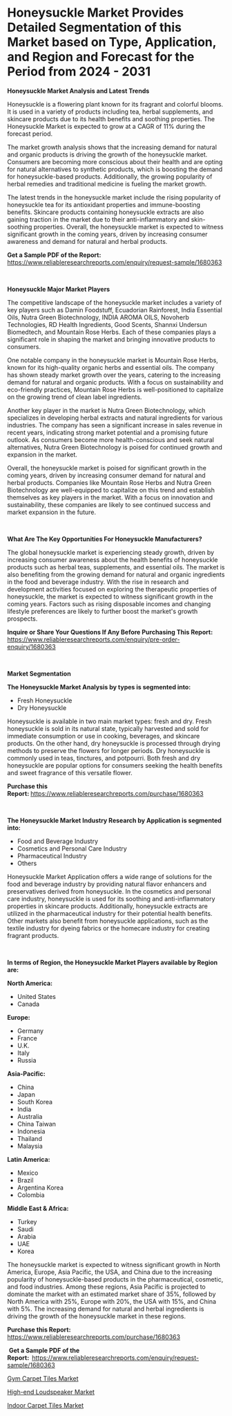 <p><h1>Honeysuckle Market Provides Detailed Segmentation of this Market based on Type, Application, and Region and Forecast for the Period from 2024 - 2031</h1></p><p><strong>Honeysuckle Market Analysis and Latest Trends</strong></p>
<p><p>Honeysuckle is a flowering plant known for its fragrant and colorful blooms. It is used in a variety of products including tea, herbal supplements, and skincare products due to its health benefits and soothing properties. The Honeysuckle Market is expected to grow at a CAGR of 11% during the forecast period.</p><p>The market growth analysis shows that the increasing demand for natural and organic products is driving the growth of the honeysuckle market. Consumers are becoming more conscious about their health and are opting for natural alternatives to synthetic products, which is boosting the demand for honeysuckle-based products. Additionally, the growing popularity of herbal remedies and traditional medicine is fueling the market growth.</p><p>The latest trends in the honeysuckle market include the rising popularity of honeysuckle tea for its antioxidant properties and immune-boosting benefits. Skincare products containing honeysuckle extracts are also gaining traction in the market due to their anti-inflammatory and skin-soothing properties. Overall, the honeysuckle market is expected to witness significant growth in the coming years, driven by increasing consumer awareness and demand for natural and herbal products.</p></p>
<p><strong>Get a Sample PDF of the Report:&nbsp;</strong> <a href="https://www.reliableresearchreports.com/enquiry/request-sample/1680363">https://www.reliableresearchreports.com/enquiry/request-sample/1680363</a></p>
<p>&nbsp;</p>
<p><strong>Honeysuckle Major Market Players</strong></p>
<p><p>The competitive landscape of the honeysuckle market includes a variety of key players such as Damin Foodstuff, Ecuadorian Rainforest, India Essential Oils, Nutra Green Biotechnology, INDIA AROMA OILS, Novoherb Technologies, RD Health Ingredients, Good Scents, Shannxi Undersun Biomedtech, and Mountain Rose Herbs. Each of these companies plays a significant role in shaping the market and bringing innovative products to consumers.</p><p>One notable company in the honeysuckle market is Mountain Rose Herbs, known for its high-quality organic herbs and essential oils. The company has shown steady market growth over the years, catering to the increasing demand for natural and organic products. With a focus on sustainability and eco-friendly practices, Mountain Rose Herbs is well-positioned to capitalize on the growing trend of clean label ingredients.</p><p>Another key player in the market is Nutra Green Biotechnology, which specializes in developing herbal extracts and natural ingredients for various industries. The company has seen a significant increase in sales revenue in recent years, indicating strong market potential and a promising future outlook. As consumers become more health-conscious and seek natural alternatives, Nutra Green Biotechnology is poised for continued growth and expansion in the market.</p><p>Overall, the honeysuckle market is poised for significant growth in the coming years, driven by increasing consumer demand for natural and herbal products. Companies like Mountain Rose Herbs and Nutra Green Biotechnology are well-equipped to capitalize on this trend and establish themselves as key players in the market. With a focus on innovation and sustainability, these companies are likely to see continued success and market expansion in the future.</p></p>
<p>&nbsp;</p>
<p><strong>What Are The Key Opportunities For Honeysuckle Manufacturers?</strong></p>
<p><p>The global honeysuckle market is experiencing steady growth, driven by increasing consumer awareness about the health benefits of honeysuckle products such as herbal teas, supplements, and essential oils. The market is also benefiting from the growing demand for natural and organic ingredients in the food and beverage industry. With the rise in research and development activities focused on exploring the therapeutic properties of honeysuckle, the market is expected to witness significant growth in the coming years. Factors such as rising disposable incomes and changing lifestyle preferences are likely to further boost the market's growth prospects.</p></p>
<p><strong>Inquire or Share Your Questions If Any Before Purchasing This Report:</strong> <a href="https://www.reliableresearchreports.com/enquiry/pre-order-enquiry/1680363">https://www.reliableresearchreports.com/enquiry/pre-order-enquiry/1680363</a></p>
<p>&nbsp;</p>
<p><strong>Market Segmentation</strong></p>
<p><strong>The Honeysuckle Market Analysis by types is segmented into:</strong></p>
<p><ul><li>Fresh Honeysuckle</li><li>Dry Honeysuckle</li></ul></p>
<p><p>Honeysuckle is available in two main market types: fresh and dry. Fresh honeysuckle is sold in its natural state, typically harvested and sold for immediate consumption or use in cooking, beverages, and skincare products. On the other hand, dry honeysuckle is processed through drying methods to preserve the flowers for longer periods. Dry honeysuckle is commonly used in teas, tinctures, and potpourri. Both fresh and dry honeysuckle are popular options for consumers seeking the health benefits and sweet fragrance of this versatile flower.</p></p>
<p><strong>Purchase this Report:&nbsp;</strong><a href="https://www.reliableresearchreports.com/purchase/1680363">https://www.reliableresearchreports.com/purchase/1680363</a></p>
<p>&nbsp;</p>
<p><strong>The Honeysuckle Market Industry Research by Application is segmented into:</strong></p>
<p><ul><li>Food and Beverage Industry</li><li>Cosmetics and Personal Care Industry</li><li>Pharmaceutical Industry</li><li>Others</li></ul></p>
<p><p>Honeysuckle Market Application offers a wide range of solutions for the food and beverage industry by providing natural flavor enhancers and preservatives derived from honeysuckle. In the cosmetics and personal care industry, honeysuckle is used for its soothing and anti-inflammatory properties in skincare products. Additionally, honeysuckle extracts are utilized in the pharmaceutical industry for their potential health benefits. Other markets also benefit from honeysuckle applications, such as the textile industry for dyeing fabrics or the homecare industry for creating fragrant products.</p></p>
<p>&nbsp;</p>
<p><strong>In terms of Region, the Honeysuckle Market Players available by Region are:</strong></p>
<p>
    <p> <strong> North America: </strong>
        <ul>
            <li>United States</li>
            <li>Canada</li>
        </ul>
        </p> 
    <p> <strong> Europe: </strong>
        <ul>
            <li>Germany</li>
            <li>France</li>
            <li>U.K.</li>
            <li>Italy</li>
            <li>Russia</li>
        </ul>
        </p> 
    <p> <strong> Asia-Pacific: </strong>
        <ul>
            <li>China</li>
            <li>Japan</li>
            <li>South Korea</li>
            <li>India</li>
            <li>Australia</li>
            <li>China Taiwan</li>
            <li>Indonesia</li>
            <li>Thailand</li>
            <li>Malaysia</li>
        </ul>
        </p> 
    <p> <strong> Latin America: </strong>
        <ul>
            <li>Mexico</li>
            <li>Brazil</li>
            <li>Argentina Korea</li>
            <li>Colombia</li>
        </ul>
        </p> 
    <p> <strong> Middle East & Africa: </strong>
        <ul>
            <li>Turkey</li>
            <li>Saudi</li>
            <li>Arabia</li>
            <li>UAE</li>
            <li>Korea</li>
        </ul>
    </p>
    </p>
<p><p>The honeysuckle market is expected to witness significant growth in North America, Europe, Asia Pacific, the USA, and China due to the increasing popularity of honeysuckle-based products in the pharmaceutical, cosmetic, and food industries. Among these regions, Asia Pacific is projected to dominate the market with an estimated market share of 35%, followed by North America with 25%, Europe with 20%, the USA with 15%, and China with 5%. The increasing demand for natural and herbal ingredients is driving the growth of the honeysuckle market in these regions.</p></p>
<p><strong>Purchase this Report: </strong><a href="https://www.reliableresearchreports.com/purchase/1680363">https://www.reliableresearchreports.com/purchase/1680363</a></p>
<p>&nbsp;<strong>Get a Sample PDF of the Report:&nbsp;&nbsp;</strong><a href="https://www.reliableresearchreports.com/enquiry/request-sample/1680363">https://www.reliableresearchreports.com/enquiry/request-sample/1680363</a></p>
<p><strong></strong></p>
<p><p><a href="https://view.publitas.com/reportprime-1/gym-carpet-tiles-market-with-the-goal-of-estimating-the-market-size-and-future-growth-potential-of-various-market-segments-based-on-component-applications-end-user-and-region/">Gym Carpet Tiles Market</a></p><p><a href="https://view.publitas.com/reportprime-1/high-end-loudspeaker-market-size-share-trends-analysis-report-by-application-regional-outlook-competitive-strategies-and-segment-forecasts-2023-2030/">High-end Loudspeaker Market</a></p><p><a href="https://view.publitas.com/reportprime-1/insights-into-indoor-carpet-tiles-market-size-analysing-market-share-trends-and-growth-from-2023-to-2030/">Indoor Carpet Tiles Market</a></p></p>